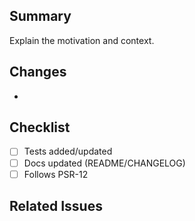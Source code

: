 ## Summary

Explain the motivation and context.

## Changes
- 

## Checklist
- [ ] Tests added/updated
- [ ] Docs updated (README/CHANGELOG)
- [ ] Follows PSR-12

## Related Issues

